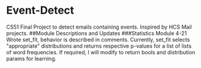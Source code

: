 # Event-Detect
CS51 Final Project to detect emails containing events. Inspired by HCS Mail projects.
##Module Descriptions and Updates
###Statistics Module
4-21
Wrote set_fit, behavior is described in comments. Currently, set_fit selects "appropriate" distributions and returns respective p-values for a list of lists of word frequencies. If required, I will modify to return bools and distribution params for learning.
